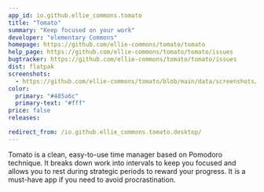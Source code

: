 ```yaml
---
app_id: io.github.ellie_commons.tomato
title: "Tomato"
summary: "Keep focused on your work"
developer: "elementary Commons"
homepage: https://github.com/ellie-commons/tomato/tomato
help_page: https://github.com/ellie-commons/tomato/tomato/issues
bugtracker: https://github.com/ellie-commons/tomato/tomato/issues
dist: flatpak
screenshots:
  - https://github.com/ellie-commons/tomato/blob/main/data/screenshots/pomodoro.png?raw=true
color:
  primary: "#485a6c"
  primary-text: "#fff"
price: false
releases:

redirect_from: /io.github.ellie_commons.tomato.desktop/
---
```


<p>Tomato is a clean, easy-to-use time manager based on Pomodoro technique. It breaks down work into intervals to keep you focused and allows you to rest during strategic periods to reward your progress. It is a must-have app if you need to avoid procrastination.</p>